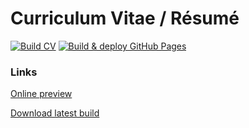 # Curriculum Vitae / Résumé

[![Build CV](https://github.com/Deligor6321/cv/actions/workflows/build_cv.yaml/badge.svg)](https://github.com/Deligor6321/cv/actions/workflows/build_cv.yaml)
[![Build & deploy GitHub Pages](https://github.com/Deligor6321/cv/actions/workflows/deploy_pages.yaml/badge.svg)](https://github.com/Deligor6321/cv/actions/workflows/deploy_pages.yaml)

### Links

[Online preview](https://deligor6321.github.io/cv/)

[Download latest build](https://github.com/Deligor6321/cv/releases/download/main/cv.pdf)
